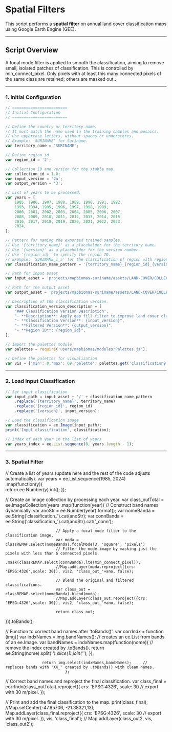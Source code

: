 # Spatial Filters


This script performs a **spatial filter** on annual land cover classification maps using Google Earth Engine (GEE).

---

## Script Overview

A focal mode filter is applied to smooth the classification, aiming to remove small, isolated patches of classification. This is controlled by min_connect_pixel. 
Only pixels with at least this many connected pixels of the same class are retained; others are masked out..

---

### 1. Initial Configuration

```js
// ========================
// Initial Configuration
// ========================

// Define the country or territory name.
// It must match the name used in the training samples and mosaics.
// Use uppercase letters, without spaces or underscores.
// Example: 'SURINAME' for Suriname.
var territory_name = 'SURINAME';

// Define region id
var region_id = '2';

// Collection ID and version for the stable map.
var collection_id = 1.0;
var input_version = '2a';
var output_version = '3';

// List of years to be processed.
var years = [
    1985, 1986, 1987, 1988, 1989, 1990, 1991, 1992,
    1993, 1994, 1995, 1996, 1997, 1998, 1999,
    2000, 2001, 2002, 2003, 2004, 2005, 2006, 2007,
    2008, 2009, 2010, 2011, 2012, 2013, 2014, 2015,
    2016, 2017, 2018, 2019, 2020, 2021, 2022, 2023,
    2024,
];

// Pattern for naming the exported trained samples.
// Use '{territory_name}' as a placeholder for the territory name.
// Use '{version}' as a placeholder for the version number.
// Use '{region_id}' to specify the region ID.
// Example: 'SURINAME_1_5' for the classification of region with region_id 1 and input_version 1.
var classification_name_pattern = '{territory_name}_{region_id}_{version}';

// Path for input asset
var input_asset = 'projects/mapbiomas-suriname/assets/LAND-COVER/COLLECTION-1/TRAINING/classification-ft';

// Path for the output asset
var output_asset = 'projects/mapbiomas-suriname/assets/LAND-COVER/COLLECTION-1/TRAINING/classification-ft';

// Description of the classification version.
var classification_version_description = [
    "### Classification Version Description",
    "- **Description**: Apply gap fill filter to improve land cover classification.",
    "- **Classification Version**: {input_version}",
    "- **Filtered Version**: {output_version}",
    "- **Region ID**: {region_id}",
];

// Import the palettes module
var palettes = require('users/mapbiomas/modules:Palettes.js');

// Define the palettes for visualization
var vis = {'min': 0,'max': 69,'palette': palettes.get('classification9'), format: 'png'};
```
---

### 2. Load Input Classification

```js
// Set input classification
var input_path = input_asset + '/' + classification_name_pattern
    .replace('{territory_name}', territory_name)
    .replace('{region_id}', region_id)
    .replace('{version}', input_version);

// Load the classification image
var classification = ee.Image(input_path);
print('Input classification', classification);

// Index of each year in the list of years
var years_index = ee.List.sequence(0, years.length - 1);
```

---

### 3. Spatial Filter

// Create a list of years (update here and the rest of the code adjusts automatically).
var years = ee.List.sequence(1985, 2024)                                                           
                  .map(function(y){                                                     
                        return ee.Number(y).int(); });

// Create an image collection by processing each year.
var class_outTotal = ee.ImageCollection(years
                       .map(function(year){
                          // Construct band names dynamically.
                          var anoStr    = ee.Number(year).format();
                          var nomeBanda = ee.String('classification_').cat(anoStr);
                          var connBanda = ee.String('classification_').cat(anoStr).cat('_conn');
                          
                          // Apply a focal mode filter to the classification image.
                          var moda = classREMAP.select(nomeBanda).focalMode(3, 'square', 'pixels')
                          // Filter the mode image by masking just the pixels with less than 6 connected pixels.
                                               .mask(classREMAP.select(connBanda).lte(min_connect_pixel));
                          //Map.addLayer(moda.reproject({crs: 'EPSG:4326',scale: 30}), vis2, 'class_out_'+ano, false);

                          // Blend the original and filtered classifications.
                          var class_out = classREMAP.select(nomeBanda).blend(moda);
                          //Map.addLayer(class_out.reproject({crs: 'EPSG:4326',scale: 30}), vis2, 'class_out_'+ano, false);
                     
                          return class_out;
})).toBands();

// Function to correct band names after 'toBands()'.
var corrIndx  = function (img){
                  var indxNames = img.bandNames();              // creates an ee.List from bands of an ee.Image.
                  var bandNames = indxNames.map(function(nome){ // remove the index created by .toBands().
                          return ee.String(nome).split('_').slice(1).join('_');
                                      });
                                      
                    return img.select(indxNames,bandNames);     // replaces bands with 'XX_' created by .toBands() with clean names.
                              };

// Correct band names and reproject the final classification.
var class_final = corrIndx(class_outTotal).reproject({
                            crs: 'EPSG:4326',
                            scale: 30  // export with 30 m/pixel.
                              });

// Print and add the final classification to the map.
print(class_final);
//Map.setCenter(-47.85706, -21.38321,13);
Map.addLayer(class_final.reproject({
                            crs: 'EPSG:4326',
                            scale: 30  // export with 30 m/pixel.
                              }), vis, 'class_final');
// Map.addLayer(class_out2, vis, 'class_out2');

